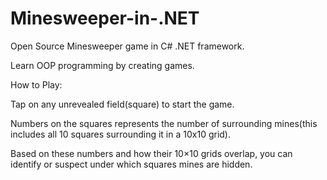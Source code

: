 # Minesweeper-in-.NET
Open Source  Minesweeper game in C# .NET framework.

Learn OOP programming by creating games.

How to Play:

Tap on any unrevealed field(square) to start the game.

Numbers on the squares represents the number of surrounding mines(this includes all 10 squares surrounding it in a 10x10 grid).

Based on these numbers and how their 10×10 grids overlap, you can identify or suspect under which squares mines are hidden.



